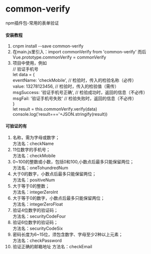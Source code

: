 # common-verify
npm插件包-常用的表单验证


#### 安装教程
1.  cnpm install --save common-verify
2.  在main.js里引入：import commonVerify from 'common-verify'
	而后 Vue.prototype.commonVerify = commonVerify
3.  项目中使用，例如  
	// 验证手机号   
	let data = {  
		eventName: 'checkMobile', // 检验时，传入的检验名称（必传）  
		value: 13278123456,  // 检验时，传入的检验值（需传）  
		msgSuccess: '验证手机号正确',  // 检验成功时，返回的信息（不必传）  
		msgFail: '验证手机号失败'  // 检验失败时，返回的信息（不必传）  
	}  
	let result = this.commonVerify.verify(data)  
	console.log('result==='+JSON.stringify(result))  


#### 可验证的有
1. 名称，需为字母或数字；  
   方法名：checkName  
2. 11位数字的手机号；  
   方法名：checkMobile  
3. 0~100的整数或小数，包括0和100,小数点后最多只能保留两位；  
   方法名：oneTohundredNum  
4. 大于0的数字，小数点后最多只能保留两位；  
   方法名：positiveNum  
5. 大于等于0的整数；  
   方法名：integerZeroInt  
6. 大于等于0的数字，小数点后最多只能保留两位；  
   方法名：integerZeroFloat  
7. 验证4位数字的验证码；  
   方法名：securityCodeFour  
8. 验证6位数字的验证码；  
   方法名：securityCodeSix  
9. 密码长度为6~15位，须包含数字、字母至少2种以上元素；  
   方法名：checkPassword  
9. 验证正确的邮箱地址
   方法名：checkEmail




